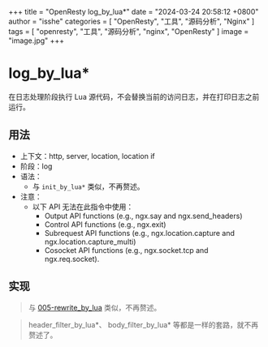 +++
title = "OpenResty log_by_lua*"
date = "2024-03-24 20:58:12 +0800"
author = "isshe"
categories = [ "OpenResty", "工具", "源码分析", "Nginx" ]
tags = [ "openresty", "工具", "源码分析", "nginx", "OpenResty" ]
image = "image.jpg"
+++

# log_by_lua*

在日志处理阶段执行 Lua 源代码，不会替换当前的访问日志，并在打印日志之前运行。

## 用法

- 上下文：http, server, location, location if
- 阶段：log
- 语法：
    - 与 `init_by_lua*` 类似，不再赘述。
- 注意：
  - 以下 API 无法在此指令中使用：
    - Output API functions (e.g., ngx.say and ngx.send_headers)
    - Control API functions (e.g., ngx.exit)
    - Subrequest API functions (e.g., ngx.location.capture and ngx.location.capture_multi)
    - Cosocket API functions (e.g., ngx.socket.tcp and ngx.req.socket).

## 实现

> 与 [005-rewrite_by_lua](005-rewrite_by_lua.md) 类似，不再赘述。

> header_filter_by_lua*、 body_filter_by_lua* 等都是一样的套路，就不再赘述了。
